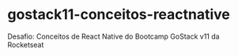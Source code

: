 # gostack11-conceitos-reactnative
Desafio: Conceitos de React Native do Bootcamp GoStack v11 da Rocketseat
